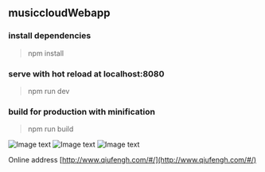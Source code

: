 ## musiccloudWebapp

### install dependencies
> npm install

### serve with hot reload at localhost:8080
> npm run dev

### build for production with minification
> npm run build


![Image text](https://github.com/hua1995116/musiccloudWebapp/blob/master/resource/1.gif)
![Image text](https://github.com/hua1995116/musiccloudWebapp/blob/master/resource/2.gif)
![Image text](https://github.com/hua1995116/musiccloudWebapp/blob/master/resource/3.gif)

Online address [http://www.qiufengh.com/#/](http://www.qiufengh.com/#/)
